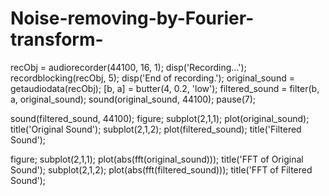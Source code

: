 # Noise-removing-by-Fourier-transform-
recObj = audiorecorder(44100, 16, 1);
disp('Recording...');
recordblocking(recObj, 5);
disp('End of recording.');
original_sound = getaudiodata(recObj);
[b, a] = butter(4, 0.2, 'low'); 
filtered_sound = filter(b, a, original_sound);
sound(original_sound, 44100);
pause(7);

sound(filtered_sound, 44100);
figure;
subplot(2,1,1);
plot(original_sound);
title('Original Sound');
subplot(2,1,2);
plot(filtered_sound);
title('Filtered Sound');


figure;
subplot(2,1,1);
plot(abs(fft(original_sound)));
title('FFT of Original Sound');
subplot(2,1,2);
plot(abs(fft(filtered_sound)));
title('FFT of Filtered Sound');
